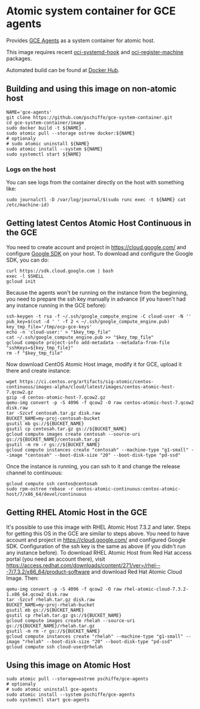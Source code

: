 # Atomic system container for GCE agents

Provides [GCE Agents](https://github.com/GoogleCloudPlatform/compute-image-packages) as a system container for atomic host.

This image requires recent [oci-systemd-hook](https://github.com/projectatomic/oci-systemd-hook) and [oci-register-machine](https://github.com/projectatomic/oci-systemd-hook) packages.

Automated build can be found at [Docker Hub](https://hub.docker.com/r/pschiffe/gce-agents/).

## Building and using this image on non-atomic host

```
NAME='gce-agents'
git clone https://github.com/pschiffe/gce-system-container.git
cd gce-system-container/image
sudo docker build -t ${NAME} .
sudo atomic pull --storage ostree docker:${NAME}
# optionaly
# sudo atomic uninstall ${NAME}
sudo atomic install --system ${NAME}
sudo systemctl start ${NAME}
```

### Logs on the host

You can see logs from the container directly on the host with something like:
```
sudo journalctl -D /var/log/journal/$(sudo runc exec -t ${NAME} cat /etc/machine-id)
```

## Getting latest Centos Atomic Host Continuous in the GCE

You need to create account and project in https://cloud.google.com/ and configure [Google SDK](https://cloud.google.com/sdk/) on your host. To download and configure the Google SDK, you can do:
```
curl https://sdk.cloud.google.com | bash
exec -l $SHELL
gcloud init
```

Because the agents won't be running on the instance from the beginning, you need to prepare the ssh key manually in advance (if you haven't had any instance running in the GCE before):
```
ssh-keygen -t rsa -f ~/.ssh/google_compute_engine -C cloud-user -N ''
pub_key=$(cut -d ' ' -f 2 < ~/.ssh/google_compute_engine.pub)
key_tmp_file='/tmp/ocp-gce-keys'
echo -n 'cloud-user:' > "$key_tmp_file"
cat ~/.ssh/google_compute_engine.pub >> "$key_tmp_file"
gcloud compute project-info add-metadata --metadata-from-file "sshKeys=${key_tmp_file}"
rm -f "$key_tmp_file"
```

Now download CentOS Atomic Host image, modify it for GCE, upload it there and create instance:
```
wget https://ci.centos.org/artifacts/sig-atomic/centos-continuous/images-alpha/cloud/latest/images/centos-atomic-host-7.qcow2.gz
gzip -d centos-atomic-host-7.qcow2.gz
qemu-img convert -p -S 4096 -f qcow2 -O raw centos-atomic-host-7.qcow2 disk.raw
tar -Szcvf centosah.tar.gz disk.raw
BUCKET_NAME=my-proj-centosah-bucket
gsutil mb gs://${BUCKET_NAME}
gsutil cp centosah.tar.gz gs://${BUCKET_NAME}
gcloud compute images create centosah --source-uri gs://${BUCKET_NAME}/centosah.tar.gz
gsutil -m rm -r gs://${BUCKET_NAME}
gcloud compute instances create "centosah" --machine-type "g1-small" --image "centosah" --boot-disk-size "20" --boot-disk-type "pd-ssd"
```

Once the instance is running, you can ssh to it and change the release channel to continuous:
```
gcloud compute ssh centos@centosah
sudo rpm-ostree rebase -r centos-atomic-continuous:centos-atomic-host/7/x86_64/devel/continuous
```

## Getting RHEL Atomic Host in the GCE

It's possible to use this image with RHEL Atomic Host 7.3.2 and later. Steps for getting this OS in the GCE are similar to steps above. You need to have account and project in https://cloud.google.com/ and configured Google SDK. Configuration of the ssh key is the same as above (if you didn't run any instance before). To download RHEL Atomic Host from Red Hat access portal (you need an account there), visit https://access.redhat.com/downloads/content/271/ver=/rhel---7/7.3.2/x86_64/product-software and download Red Hat Atomic Cloud Image. Then:
```
qemu-img convert -p -S 4096 -f qcow2 -O raw rhel-atomic-cloud-7.3.2-1.x86_64.qcow2 disk.raw
tar -Szcvf rhelah.tar.gz disk.raw
BUCKET_NAME=my-proj-rhelah-bucket
gsutil mb gs://${BUCKET_NAME}
gsutil cp rhelah.tar.gz gs://${BUCKET_NAME}
gcloud compute images create rhelah --source-uri gs://${BUCKET_NAME}/rhelah.tar.gz
gsutil -m rm -r gs://${BUCKET_NAME}
gcloud compute instances create "rhelah" --machine-type "g1-small" --image "rhelah" --boot-disk-size "20" --boot-disk-type "pd-ssd"
gcloud compute ssh cloud-user@rhelah
```

## Using this image on Atomic Host

```
sudo atomic pull --storage=ostree pschiffe/gce-agents
# optionaly
# sudo atomic uninstall gce-agents
sudo atomic install --system pschiffe/gce-agents
sudo systemctl start gce-agents
```
